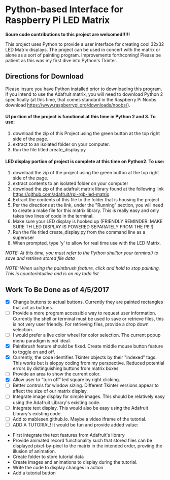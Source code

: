 # Python-based Interface for Raspberry Pi LED Matrix


**Soure code contributions to this project are welcomed!!!!!**

This project uses Python to provide a user interface for creating cool 32x32 LED Matrix displays.  The project can be used in concert with the matrix or alone as a sort of painting program.  Improvements forthcoming! Please be patient as this was my first dive into Python's Tkinter.

## Directions for Download

Please insure you have Python installed prior to downloading this program.  If you intend to use the Adafruit matrix, you will need to download Python 2 specifically (at this time, that comes standard in the Raspberry Pi Noobs download https://www.raspberrypi.org/downloads/noobs/).

#### UI portion of the project is functional at this time in Python 2 and 3.  To use:
1. download the zip of this Project using the green button at the top right side of the page.
2. extract to an isolated folder on your computer.
3. Run the file titled create_display.py

#### LED display portion of project is complete at this time on Python2.  To use:
1. download the zip of the project using the green button at the top right side of the page.
2. extract contents to an isolated folder on your computer
3. download the zip of the adafruit matrix library found at the following link https://github.com/adafruit/rpi-rgb-led-matrix
4. Extract the contents of this file to the folder that is housing the project
5. Per the directions at the link, under the "Running" section, you will need to create a make file for this matrix library.  This is really easy and only takes two lines of code in the terminal.
6. Make sure your LED display is hooked up (FRIENDLY REMINDER: MAKE SURE TH LED DISPLAY IS POWERED SEPARATELY FROM THE PI!!!)
7. Run the file titled create_display.py from the command line as a superuser
8. When prompted, type 'y' to allow for real time use with the LED Matrix.

*NOTE: At this time, you must refer to the Python shell(or your terminal) to save and retrieve stored file data*

*NOTE: When using the paintbrush feature, click and hold to stop painting.  This is counterintuitive and is on my todo list*

## Work To Be Done as of 4/5/2017

- [x] Change buttons to actual buttons.  Currently they are painted rectangles that act as buttons.
- [ ] Provide a more program accessible way to request user information.  Currently the shell or terminal must be used to save or retrieve files, this is not very user friendly.  For retrieving files, provide a drop down selection.
- [ ] I would prefer a live color wheel for color selection.  The current popup menu paradigm is not ideal.
- [x] Paintbrush feature should be fixed.  Create middle mouse button feature to toggle on and off.
- [x] Currently, the code identifies Tkinter objects by their "indexed" tags.  This works but is sloppy coding from my perspective.  Reduced potential errors by distinguishing buttons from matrix boxes
- [ ] Provide an area to show the current color.
- [x] Allow user to "turn off" led square by right clicking.
- [ ] Better controls for window sizing.  Different Tkinter versions appear to affect the size of our matrix display.
- [ ] Integrate image display for simple images.  This should be relatively easy using the Adafruit Library's existing code.
- [ ] Integrate text display.  This would also be easy using the Adafruit Library's existing code.
- [ ] Add to mabiesen.github.io. Maybe a video iframe of the tutorial.
- [ ] ADD A TUTORIAL! It would be fun and provide added value:
* First integrate the text features from Adafruit's library
* Provide animated record functionality such that stored files can be displayed pixel-by-pixel to the matrix in the intended order, proviing the illusion of animation.
* Create folder to store tutorial data
* Create images and animations to display during the tutorial.
* Write the code to display changes in action
* Add a tutorial button

